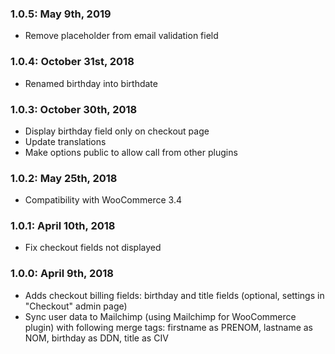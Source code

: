 ### 1.0.5: May 9th, 2019
* Remove placeholder from email validation field

### 1.0.4: October 31st, 2018
* Renamed birthday into birthdate

### 1.0.3: October 30th, 2018
* Display birthday field only on checkout page
* Update translations
* Make options public to allow call from other plugins

### 1.0.2: May 25th, 2018
* Compatibility with WooCommerce 3.4

### 1.0.1: April 10th, 2018
* Fix checkout fields not displayed

### 1.0.0: April 9th, 2018
* Adds checkout billing fields: birthday and title fields (optional, settings in "Checkout" admin page)
* Sync user data to Mailchimp (using Mailchimp for WooCommerce plugin) with following merge tags: firstname as PRENOM, lastname as NOM, birthday as DDN, title as CIV